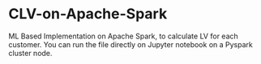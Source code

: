 # CLV-on-Apache-Spark
ML Based Implementation on Apache Spark, to calculate LV for each customer. You can run the file directly on Jupyter notebook on a Pyspark cluster node.
